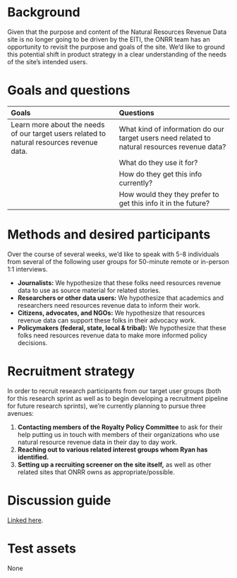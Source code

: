 # Background

Given that the purpose and content of the Natural Resources Revenue Data site is no longer going to be driven by the EITI, the ONRR team has an opportunity to revisit the purpose and goals of the site. We’d like to ground this potential shift in product strategy in a clear understanding of the needs of the site’s intended users.

# Goals and questions
| Goals | Questions |
| :----- | :--------- |
| Learn more about the needs of our target users related to natural resources revenue data. | What kind of information do our target users need related to natural resources revenue data? |
| | What do they use it for? |
| | How do they get this info currently? |
| | How would they they prefer to get this info it in the future? |


# Methods and desired participants

Over the course of several weeks, we’d like to speak with 5-8 individuals from several of the following user groups for 50-minute remote or in-person 1:1 interviews.

- **Journalists:** We hypothesize that these folks need resources revenue data to use as source material for related stories.
- **Researchers or other data users:** We hypothesize that academics and researchers need resources revenue data to inform their work.
- **Citizens, advocates, and NGOs:** We hypothesize that resources revenue data can support these folks in their advocacy work.
- **Policymakers (federal, state, local & tribal):** We hypothesize that these folks need resources revenue data to make more informed policy decisions.

# Recruitment strategy

In order to recruit research participants from our target user groups (both for this research sprint as well as to begin developing a recruitment pipeline for future research sprints), we’re currently planning to pursue three avenues:

1. **Contacting members of the Royalty Policy Committee** to ask for their help putting us in touch with members of their organizations who use natural resource revenue data in their day to day work.
2. **Reaching out to various related interest groups whom Ryan has identified.**
3. **Setting up a recruiting screener on the site itself,** as well as other related sites that ONRR owns as appropriate/possible.

# Discussion guide
[Linked here](https://github.com/ONRR/research/blob/master/nrrd-research/14_sprint-inquisitive-impala/discussion_guide.md).

# Test assets
None
